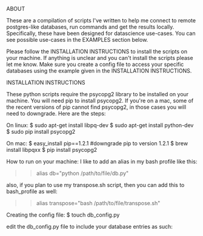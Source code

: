 ABOUT

These are a compilation of scripts I've written to help me connect to remote postgres-like
databases, run commands and get the results locally. Specifically, these have been designed
for datascience use-cases. You can see possible use-cases in the EXAMPLES section below. 

Please follow the INSTALLATION INSTRUCTIONS to install the scripts on your machine. 
If anything is unclear and you can't install the scripts please let me know. 
Make sure you create a config file to access your specific databases using the 
example given in the INSTALLATION INSTRUCTIONS.


INSTALLATION INSTRUCTIONS

These python scripts require the psycopg2 library to be installed on your machine. 
You will need pip to install psycopg2. If you're on a mac, some of the recent versions 
of pip cannot find psycopg2, in those cases you will need to downgrade. Here are the steps:

On linux: 
$ sudo apt-get install libpq-dev
$ sudo apt-get install python-dev
$ sudo pip install psycopg2

On mac: 
$ easy_install pip==1.2.1 #downgrade pip to version 1.2.1
$ brew install libpqxx
$ pip install psycopg2

How to run on your machine:
I like to add an alias in my bash profile like this:

>> alias db="python /path/to/file/db.py" 

also, if you plan to use my transpose.sh script, then you can add this to bash_profile as well:

>> alias transpose="bash /path/to/file/transpose.sh"

Creating the config file:
$ touch db_config.py

edit the db_config.py file to include your database entries as such:
